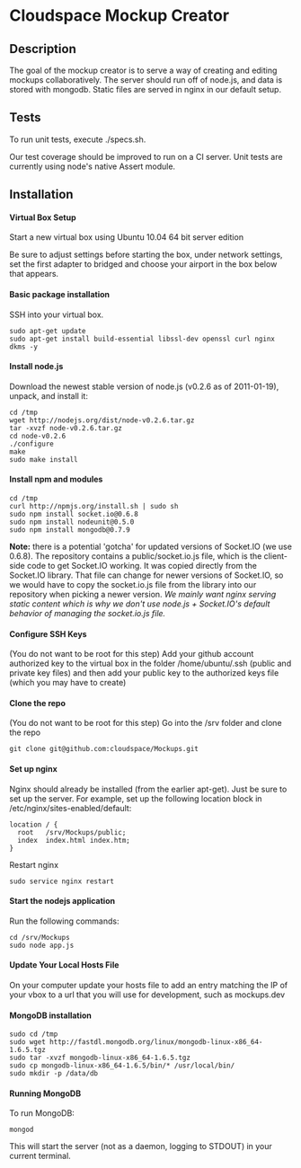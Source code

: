
# Cloudspace Mockup Creator

## Description

The goal of the mockup creator is to serve a way of creating and editing mockups collaboratively. The server should run off of node.js, and data is stored with mongodb. Static files are served in nginx in our default setup.
  
## Tests

To run unit tests, execute ./specs.sh. 

Our test coverage should be improved to run on a CI server. Unit tests are currently using node's native Assert module.

## Installation

#### Virtual Box Setup

Start a new virtual box using Ubuntu 10.04 64 bit server edition

Be sure to adjust settings before starting the box, under network settings, set the first adapter to bridged and choose your airport in the box below that appears.

#### Basic package installation

SSH into your virtual box.

    sudo apt-get update
    sudo apt-get install build-essential libssl-dev openssl curl nginx dkms -y

#### Install node.js

Download the newest stable version of node.js (v0.2.6 as of 2011-01-19), unpack, and install it:

    cd /tmp
    wget http://nodejs.org/dist/node-v0.2.6.tar.gz
    tar -xvzf node-v0.2.6.tar.gz
    cd node-v0.2.6
    ./configure
    make
    sudo make install


#### Install npm and modules

    cd /tmp
    curl http://npmjs.org/install.sh | sudo sh
    sudo npm install socket.io@0.6.8
    sudo npm install nodeunit@0.5.0
    sudo npm install mongodb@0.7.9

**Note:** there is a potential 'gotcha' for updated versions of Socket.IO (we use 0.6.8). The repository contains a public/socket.io.js file, which is the client-side code to get Socket.IO working. It was copied directly from the Socket.IO library. That file can change for newer versions of Socket.IO, so we would have to copy the socket.io.js file from the library into our repository when picking a newer version. *We mainly want nginx serving static content which is why we don't use node.js + Socket.IO's default behavior of managing the socket.io.js file.*

#### Configure SSH Keys

(You do not want to be root for this step)
Add your github account authorized key to the virtual box in the folder /home/ubuntu/.ssh (public and private key files) and then add your public key to the authorized keys file (which you may have to create)

#### Clone the repo

(You do not want to be root for this step)
Go into the /srv folder and clone the repo

    git clone git@github.com:cloudspace/Mockups.git 

#### Set up nginx

Nginx should already be installed (from the earlier apt-get). Just be sure to set up the server. For example, set up the following location block in /etc/nginx/sites-enabled/default:

    location / { 
      root   /srv/Mockups/public;
      index  index.html index.htm;
    }

Restart nginx

    sudo service nginx restart

#### Start the nodejs application

Run the following commands:

    cd /srv/Mockups
    sudo node app.js

#### Update Your Local Hosts File

On your computer update your hosts file to add an entry matching the IP of your vbox to a url that you will use for development, such as mockups.dev

#### MongoDB installation

    sudo cd /tmp
    sudo wget http://fastdl.mongodb.org/linux/mongodb-linux-x86_64-1.6.5.tgz
    sudo tar -xvzf mongodb-linux-x86_64-1.6.5.tgz
    sudo cp mongodb-linux-x86_64-1.6.5/bin/* /usr/local/bin/
    sudo mkdir -p /data/db

#### Running MongoDB

To run MongoDB:

    mongod

This will start the server (not as a daemon, logging to STDOUT) in your current terminal.

